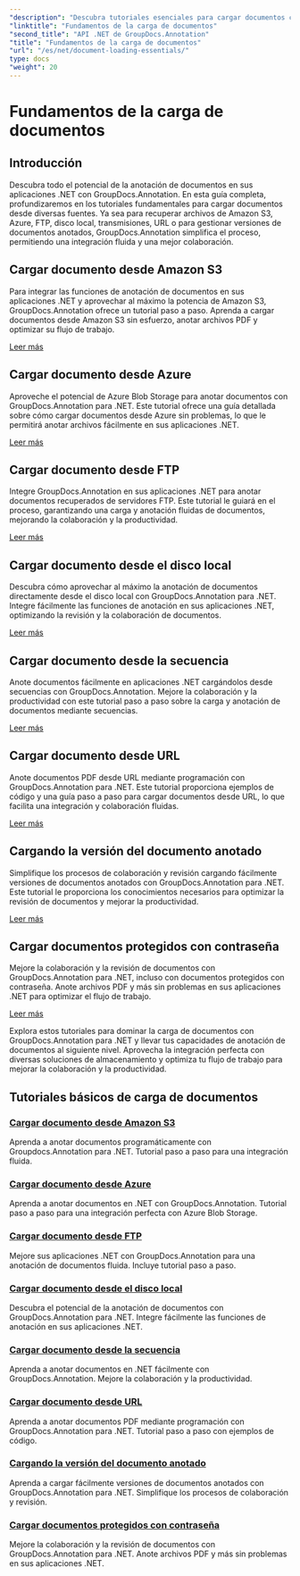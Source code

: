 ```yaml
---
"description": "Descubra tutoriales esenciales para cargar documentos con GroupDocs.Annotation .NET. Integre fácilmente con Amazon S3, Azure, FTP, disco local, transmisiones y más."
"linktitle": "Fundamentos de la carga de documentos"
"second_title": "API .NET de GroupDocs.Annotation"
"title": "Fundamentos de la carga de documentos"
"url": "/es/net/document-loading-essentials/"
type: docs
"weight": 20
---
```


# Fundamentos de la carga de documentos

## Introducción

Descubra todo el potencial de la anotación de documentos en sus aplicaciones .NET con GroupDocs.Annotation. En esta guía completa, profundizaremos en los tutoriales fundamentales para cargar documentos desde diversas fuentes. Ya sea para recuperar archivos de Amazon S3, Azure, FTP, disco local, transmisiones, URL o para gestionar versiones de documentos anotados, GroupDocs.Annotation simplifica el proceso, permitiendo una integración fluida y una mejor colaboración.

## Cargar documento desde Amazon S3
Para integrar las funciones de anotación de documentos en sus aplicaciones .NET y aprovechar al máximo la potencia de Amazon S3, GroupDocs.Annotation ofrece un tutorial paso a paso. Aprenda a cargar documentos desde Amazon S3 sin esfuerzo, anotar archivos PDF y optimizar su flujo de trabajo.

[Leer más](./load-document-from-amazon-s3/)

## Cargar documento desde Azure
Aproveche el potencial de Azure Blob Storage para anotar documentos con GroupDocs.Annotation para .NET. Este tutorial ofrece una guía detallada sobre cómo cargar documentos desde Azure sin problemas, lo que le permitirá anotar archivos fácilmente en sus aplicaciones .NET.

[Leer más](./load-document-from-azure/)

## Cargar documento desde FTP
Integre GroupDocs.Annotation en sus aplicaciones .NET para anotar documentos recuperados de servidores FTP. Este tutorial le guiará en el proceso, garantizando una carga y anotación fluidas de documentos, mejorando la colaboración y la productividad.

[Leer más](./load-document-from-ftp/)

## Cargar documento desde el disco local
Descubra cómo aprovechar al máximo la anotación de documentos directamente desde el disco local con GroupDocs.Annotation para .NET. Integre fácilmente las funciones de anotación en sus aplicaciones .NET, optimizando la revisión y la colaboración de documentos.

[Leer más](./load-document-from-local-disk/)

## Cargar documento desde la secuencia
Anote documentos fácilmente en aplicaciones .NET cargándolos desde secuencias con GroupDocs.Annotation. Mejore la colaboración y la productividad con este tutorial paso a paso sobre la carga y anotación de documentos mediante secuencias.

[Leer más](./load-document-from-stream/)

## Cargar documento desde URL
Anote documentos PDF desde URL mediante programación con GroupDocs.Annotation para .NET. Este tutorial proporciona ejemplos de código y una guía paso a paso para cargar documentos desde URL, lo que facilita una integración y colaboración fluidas.

[Leer más](./load-document-from-url/)

## Cargando la versión del documento anotado
Simplifique los procesos de colaboración y revisión cargando fácilmente versiones de documentos anotados con GroupDocs.Annotation para .NET. Este tutorial le proporciona los conocimientos necesarios para optimizar la revisión de documentos y mejorar la productividad.

[Leer más](./loading-annotated-document-version/)

## Cargar documentos protegidos con contraseña
Mejore la colaboración y la revisión de documentos con GroupDocs.Annotation para .NET, incluso con documentos protegidos con contraseña. Anote archivos PDF y más sin problemas en sus aplicaciones .NET para optimizar el flujo de trabajo.

[Leer más](./load-password-protected-documents/)

Explora estos tutoriales para dominar la carga de documentos con GroupDocs.Annotation para .NET y llevar tus capacidades de anotación de documentos al siguiente nivel. Aprovecha la integración perfecta con diversas soluciones de almacenamiento y optimiza tu flujo de trabajo para mejorar la colaboración y la productividad.
## Tutoriales básicos de carga de documentos
### [Cargar documento desde Amazon S3](./load-document-from-amazon-s3/)
Aprenda a anotar documentos programáticamente con Groupdocs.Annotation para .NET. Tutorial paso a paso para una integración fluida.
### [Cargar documento desde Azure](./load-document-from-azure/)
Aprenda a anotar documentos en .NET con GroupDocs.Annotation. Tutorial paso a paso para una integración perfecta con Azure Blob Storage.
### [Cargar documento desde FTP](./load-document-from-ftp/)
Mejore sus aplicaciones .NET con GroupDocs.Annotation para una anotación de documentos fluida. Incluye tutorial paso a paso.
### [Cargar documento desde el disco local](./load-document-from-local-disk/)
Descubra el potencial de la anotación de documentos con GroupDocs.Annotation para .NET. Integre fácilmente las funciones de anotación en sus aplicaciones .NET.
### [Cargar documento desde la secuencia](./load-document-from-stream/)
Aprenda a anotar documentos en .NET fácilmente con GroupDocs.Annotation. Mejore la colaboración y la productividad.
### [Cargar documento desde URL](./load-document-from-url/)
Aprenda a anotar documentos PDF mediante programación con GroupDocs.Annotation para .NET. Tutorial paso a paso con ejemplos de código.
### [Cargando la versión del documento anotado](./loading-annotated-document-version/)
Aprenda a cargar fácilmente versiones de documentos anotados con GroupDocs.Annotation para .NET. Simplifique los procesos de colaboración y revisión.
### [Cargar documentos protegidos con contraseña](./load-password-protected-documents/)
Mejore la colaboración y la revisión de documentos con GroupDocs.Annotation para .NET. Anote archivos PDF y más sin problemas en sus aplicaciones .NET.